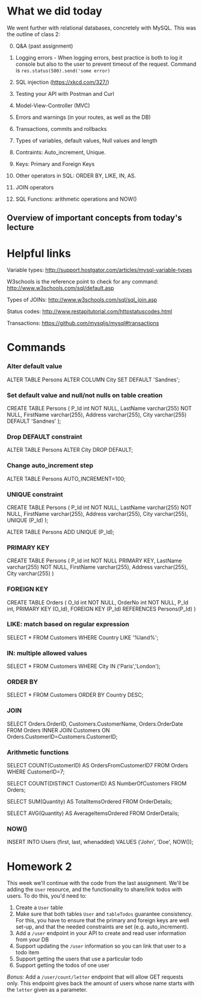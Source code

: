 # What we did today 

We went further with relational databases, concretely with MySQL. This was the outline of class 2:

0. Q&A (past assignment)

1. Logging errors - When logging errors, best practice is both to log it console but also to the user to prevent timeout of the request. Command is `res.status(500).send('some error)`

1. SQL injection (https://xkcd.com/327/)

1. Testing your API with Postman and Curl

2. Model-View-Controller (MVC)

3. Errors and warnings (in your routes, as well as the DB)

4. Transactions, commits and rollbacks

5. Types of variables, default values, Null values and length

6. Contraints: Auto_increment, Unique.

7. Keys: Primary and Foreign Keys

8. Other operators in SQL: ORDER BY, LIKE, IN, AS.

9. JOIN operators

10. SQL Functions: arithmetic operations and NOW()

## Overview of important concepts from today's lecture

# Helpful links 

Variable types: http://support.hostgator.com/articles/mysql-variable-types

W3schools is the reference point to check for any command: http://www.w3schools.com/sql/default.asp

Types of JOINs: http://www.w3schools.com/sql/sql_join.asp

Status codes: http://www.restapitutorial.com/httpstatuscodes.html

Transactions: https://github.com/mysqljs/mysql#transactions

# Commands

### Alter default value

ALTER TABLE Persons ALTER COLUMN City SET DEFAULT 'Sandnes';

### Set default value and null/not nulls on table creation

CREATE TABLE Persons
(
P_Id int NOT NULL,
LastName varchar(255) NOT NULL,
FirstName varchar(255),
Address varchar(255),
City varchar(255) DEFAULT 'Sandnes'
);

### Drop DEFAULT constraint

ALTER TABLE Persons ALTER City DROP DEFAULT;

### Change auto_increment step

ALTER TABLE Persons AUTO_INCREMENT=100;

### UNIQUE constraint

CREATE TABLE Persons
(
P_Id int NOT NULL,
LastName varchar(255) NOT NULL,
FirstName varchar(255),
Address varchar(255),
City varchar(255),
UNIQUE (P_Id)
);

ALTER TABLE Persons
ADD UNIQUE (P_Id);

### PRIMARY KEY

CREATE TABLE Persons
(
P_Id int NOT NULL PRIMARY KEY,
LastName varchar(255) NOT NULL,
FirstName varchar(255),
Address varchar(255),
City varchar(255)
)

### FOREIGN KEY

CREATE TABLE Orders
(
O_Id int NOT NULL,
OrderNo int NOT NULL,
P_Id int,
PRIMARY KEY (O_Id),
FOREIGN KEY (P_Id) REFERENCES Persons(P_Id)
)

### LIKE: match based on regular expression

SELECT * FROM Customers
WHERE Country LIKE '%land%';

### IN: multiple allowed values

SELECT * FROM Customers
WHERE City IN ('Paris','London');

### ORDER BY

SELECT * FROM Customers
ORDER BY Country DESC;

### JOIN

SELECT Orders.OrderID, Customers.CustomerName, Orders.OrderDate
FROM Orders
INNER JOIN Customers
ON Orders.CustomerID=Customers.CustomerID;

### Arithmetic functions

SELECT COUNT(CustomerID) AS OrdersFromCustomerID7 FROM Orders
WHERE CustomerID=7;

SELECT COUNT(DISTINCT CustomerID) AS NumberOfCustomers FROM Orders;

SELECT SUM(Quantity) AS TotalItemsOrdered FROM OrderDetails;

SELECT AVG(Quantity) AS AverageItemsOrdered FROM OrderDetails;

### NOW()

INSERT INTO Users (first, last, whenadded) VALUES ('John', 'Doe', NOW());


# Homework 2
This week we'll continue with the code from the last assignment. We'll be adding the `User` resource, and the functionality to share/link todos with users. To do this, you'd need to:

1. Create a `User` table
2. Make sure that both tables `User` and `tableTodos` guarantee consistency. For this, you have to ensure that the primary and foreign keys are well set-up, and that the needed constraints are set (e.g. auto_increment).
3. Add a `/user` endpoint in your API to create and read user information from your DB
4. Support updating the `/user` information so you can link that user to a todo item
5. Support getting the users that use a particular todo
6. Support getting the todos of one user

*Bonus:* Add a `/user/count/letter` endpoint that will allow GET requests only. This endpoint gives back the amount of users whose name starts with the `letter` given as a parameter. 
